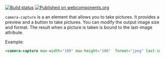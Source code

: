 
[![Build status](https://travis-ci.org/tjb346/camera-capture.svg?branch=master)](https://travis-ci.org/tjb346/camera-capture)
[![Published on webcomponents.org](https://img.shields.io/badge/webcomponents.org-published-blue.svg)](https://beta.webcomponents.org/element/tjb346/camera-capture)

`camera-capture` is a an element that allows you to take pictures. It provides a preview and a button 
to take pictures. You can modify the output image size and format. The result when a picture is taken
is bound to the last-image attribute.

Example:

```html
<camera-capture max-width="100" max-height="100"  format="jpeg" last-image="{{ lastImage }}" 
```
